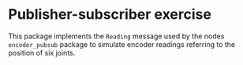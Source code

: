 # Publisher-subscriber exercise

This package implements the `Reading` message used by the nodes `encoder_pubsub` package to simulate encoder readings referring to the position of six joints.
